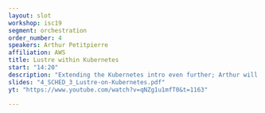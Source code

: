 ```yaml
---
layout: slot
workshop: isc19
segment: orchestration
order_number: 4
speakers: Arthur Petitpierre
affiliation: AWS
title: Lustre within Kubernetes
start: "14:20"
description: "Extending the Kubernetes intro even further; Arthur will explain how AWS puts Lustre within Kubernetes and make it scale."
slides: "4_SCHED_3_Lustre-on-Kubernetes.pdf"
yt: "https://www.youtube.com/watch?v=qNZg1u1mfT0&t=1163"

---
```

